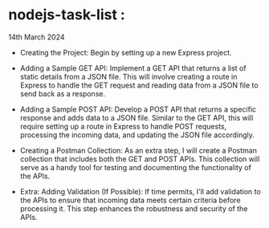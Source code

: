 # nodejs-task-list : 

14th March 2024
- Creating the Project: Begin by setting up a new Express project.

- Adding a Sample GET API: Implement a GET API that returns a list of static details from a JSON file. This will involve creating a route in Express to handle the GET request and reading data from a JSON file to send back as a response.

- Adding a Sample POST API: Develop a POST API that returns a specific response and adds data to a JSON file. Similar to the GET API, this will require setting up a route in Express to handle POST requests, processing the incoming data, and updating the JSON file accordingly.

- Creating a Postman Collection: As an extra step, I will create a Postman collection that includes both the GET and POST APIs. This collection will serve as a handy tool for testing and documenting the functionality of the APIs.

- Extra: Adding Validation (If Possible): If time permits, I'll add validation to the APIs to ensure that incoming data meets certain criteria before processing it. This step enhances the robustness and security of the APIs.
